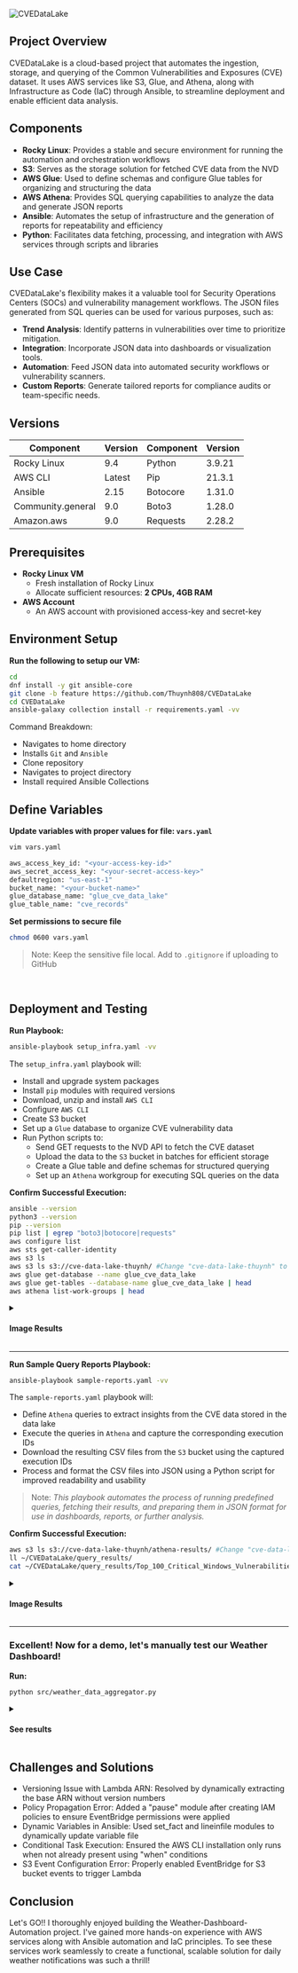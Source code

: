 ![CVEDataLake](https://i.imgur.com/9qfpYjc.png)

## Project Overview

CVEDataLake is a cloud-based project that automates the ingestion, storage, and querying of the Common Vulnerabilities and Exposures (CVE) dataset. It uses AWS services like S3, Glue, and Athena, along with Infrastructure as Code (IaC) through Ansible, to streamline deployment and enable efficient data analysis.

## Components

- **Rocky Linux**: Provides a stable and secure environment for running the automation and orchestration workflows
- **S3**: Serves as the storage solution for fetched CVE data from the NVD
- **AWS Glue**: Used to define schemas and configure Glue tables for organizing and structuring the data
- **AWS Athena**: Provides SQL querying capabilities to analyze the data and generate JSON reports
- **Ansible**: Automates the setup of infrastructure and the generation of reports for repeatability and efficiency
- **Python**: Facilitates data fetching, processing, and integration with AWS services through scripts and libraries

## Use Case

CVEDataLake's flexibility makes it a valuable tool for Security Operations Centers (SOCs) and vulnerability management workflows. The JSON files generated from SQL queries can be used for various purposes, such as:

- **Trend Analysis**: Identify patterns in vulnerabilities over time to prioritize mitigation.
- **Integration**: Incorporate JSON data into dashboards or visualization tools.
- **Automation**: Feed JSON data into automated security workflows or vulnerability scanners.
- **Custom Reports**: Generate tailored reports for compliance audits or team-specific needs.

## Versions

| Component         | Version  | Component         | Version  |
|-------------------|----------|-------------------|----------|
| Rocky Linux       | 9.4      | Python            | 3.9.21   |
| AWS CLI           | Latest   | Pip               | 21.3.1   |
| Ansible           | 2.15     | Botocore          | 1.31.0   |
| Community.general | 9.0      | Boto3             | 1.28.0   |
| Amazon.aws        | 9.0      | Requests          | 2.28.2   | 

 

## Prerequisites

- **Rocky Linux VM**
  - Fresh installation of Rocky Linux
  - Allocate sufficient resources: **2 CPUs, 4GB RAM**
- **AWS Account**
   - An AWS account with provisioned access-key and secret-key

## Environment Setup

**Run the following to setup our VM:**
```bash
cd
dnf install -y git ansible-core
git clone -b feature https://github.com/Thuynh808/CVEDataLake
cd CVEDataLake 
ansible-galaxy collection install -r requirements.yaml -vv
```
  Command Breakdown:
  - Navigates to home directory
  - Installs `Git` and `Ansible`
  - Clone repository
  - Navigates to project directory
  - Install required Ansible Collections

## Define Variables

**Update variables with proper values for file: `vars.yaml`**
```bash
vim vars.yaml
```
```bash
aws_access_key_id: "<your-access-key-id>"
aws_secret_access_key: "<your-secret-access-key>"
defaultregion: "us-east-1"
bucket_name: "<your-bucket-name>"
glue_database_name: "glue_cve_data_lake"
glue_table_name: "cve_records"
```
**Set permissions to secure file**
```bash
chmod 0600 vars.yaml 
```
> Note: Keep the sensitive file local. Add to `.gitignore` if uploading to GitHub
<br>  

## Deployment and Testing

**Run Playbook:**
```bash
ansible-playbook setup_infra.yaml -vv
```
  The `setup_infra.yaml` playbook will:
  - Install and upgrade system packages
  - Install `pip` modules with required versions
  - Download, unzip and install `AWS CLI`
  - Configure `AWS CLI`
  - Create S3 bucket
  - Set up a `Glue` database to organize CVE vulnerability data
  - Run Python scripts to:
    - Send GET requests to the NVD API to fetch the CVE dataset
    - Upload the data to the `S3` bucket in batches for efficient storage
    - Create a Glue table and define schemas for structured querying
    - Set up an `Athena` workgroup for executing SQL queries on the data

**Confirm Successful Execution:**
```bash
ansible --version
python3 --version
pip --version
pip list | egrep "boto3|botocore|requests" 
aws configure list
aws sts get-caller-identity
aws s3 ls
aws s3 ls s3://cve-data-lake-thuynh/ #Change "cve-data-lake-thuynh" to your bucket name
aws glue get-database --name glue_cve_data_lake
aws glue get-tables --database-name glue_cve_data_lake | head
aws athena list-work-groups | head
```

<details close>
  <summary> <h4>Image Results</h4> </summary>
    
![CVEDataLake](https://i.imgur.com/9qfpYjc.png)
  
  - **System dependencies**: (curl, unzip, python3, python3-pip) are installed
  - **Python libraries**: (boto3, botocore, python-dotenv, requests) are installed with required versions
  - **AWS CLI**: credentials and region are properly configured
  - **IAM identity**: is correctly authenticated via AWS CLI, confirming access to the AWS account
  - **S3 bucket**: exists and is accessible through the CLI
  - **SNS topic**: is successfully created, and its ARN matches the expected configuration
  </details>

---

**Run Sample Query Reports Playbook:**
```bash
ansible-playbook sample-reports.yaml -vv
```
  The `sample-reports.yaml` playbook will:
  - Define `Athena` queries to extract insights from the CVE data stored in the data lake
  - Execute the queries in `Athena` and capture the corresponding execution IDs
  - Download the resulting CSV files from the `S3` bucket using the captured execution IDs
  - Process and format the CSV files into JSON using a Python script for improved readability and usability

> Note: *This playbook automates the process of running predefined queries, fetching their results, and preparing them in JSON format for use in dashboards, reports, or further analysis.*

**Confirm Successful Execution:**

```bash
aws s3 ls s3://cve-data-lake-thuynh/athena-results/ #Change "cve-data-lake-thuynh" to your bucket name
ll ~/CVEDataLake/query_results/
cat ~/CVEDataLake/query_results/Top_100_Critical_Windows_Vulnerabilities.json | head 20
```
<details close>
  <summary> <h4>Image Results</h4> </summary>
    
![Weather-Dashboard-Automation](https://i.imgur.com/90vYwtb.png)
![Weather-Dashboard-Automation](https://i.imgur.com/ZocVy92.png)

  - **Lambda Function**: Verify function name and ARN are correct; SNS Topic ARN is properly set as environment variable
  - **EventBridge Rule**: Confirm state is `ENABLED` and event pattern is set to trigger when an object is created in S3
  - **Cron Job**: a daily cron job exists to run the Python script (weather_data_aggregator.py) at the correct time (0 8 * * *)
  </details>

---

### Excellent! Now for a demo, let's manually test our Weather Dashboard!

**Run:**
```bash
python src/weather_data_aggregator.py
```
<details close>
  <summary> <h4>See results</h4> </summary>
    
![Weather-Dashboard-Automation](https://i.imgur.com/lHZRlOe.png) 

![Weather-Dashboard-Automation](https://i.imgur.com/ID2DT3y.png)

**Awesome! We can confirm the data is saved to S3 which triggered our workflow to finally deliver the notification to our email!**
  </details>

## Challenges and Solutions

- Versioning Issue with Lambda ARN: Resolved by dynamically extracting the base ARN without version numbers
- Policy Propagation Error: Added a "pause" module after creating IAM policies to ensure EventBridge permissions were applied
- Dynamic Variables in Ansible: Used set_fact and lineinfile modules to dynamically update variable file
- Conditional Task Execution: Ensured the AWS CLI installation only runs when not already present using "when" conditions
- S3 Event Configuration Error: Properly enabled EventBridge for S3 bucket events to trigger Lambda

## Conclusion

Let's GO!! I thoroughly enjoyed building the Weather-Dashboard-Automation project. I've gained more hands-on experience with AWS services along with Ansible automation and IaC principles. To see these services work seamlessly to create a functional, scalable solution for daily weather notifications was such a thrill!
